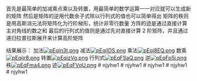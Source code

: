 首先是最简单的加减乘点乘以及转置，用最简单的数学运算一一对应就可以生成新的矩阵
然后是矩阵的逆用代数余子式除以行列式的值也可以简单得出
矩阵的秩则是用高斯消元法将矩阵化为行阶梯形，统计非零行数量
方阵的迹是通过直接计算主对角线的数之和
最后的行列式的值则是通过先对直接计算 2 阶矩阵，并且通过递归拉普拉斯展开来计算高阶矩阵

结果展示：
加法[![pEqin3t.png](https://s21.ax1x.com/2025/05/04/pEqin3t.png)](https://imgse.com/i/pEqin3t)
减法[![pEqilDS.png](https://s21.ax1x.com/2025/05/04/pEqilDS.png)](https://imgse.com/i/pEqilDS)
乘法[![pEqi8EQ.png](https://s21.ax1x.com/2025/05/04/pEqi8EQ.png)](https://imgse.com/i/pEqi8EQ)
数乘[![pEqijr8.png](https://s21.ax1x.com/2025/05/04/pEqijr8.png)](https://imgse.com/i/pEqijr8)
转置[![pEqizVg.png](https://s21.ax1x.com/2025/05/04/pEqizVg.png)](https://imgse.com/i/pEqizVg)
行列式[![pEqFSaQ.png](https://s21.ax1x.com/2025/05/04/pEqFSaQ.png)](https://imgse.com/i/pEqFSaQ)
逆[![pEqFp5j.png](https://s21.ax1x.com/2025/05/04/pEqFp5j.png)](https://imgse.com/i/pEqFp5j)
秩[![pEqFma4.png](https://s21.ax1x.com/2025/05/04/pEqFma4.png)](https://imgse.com/i/pEqFma4)
迹[![pEqFVqU.png](https://s21.ax1x.com/2025/05/04/pEqFVqU.png)](https://imgse.com/i/pEqFVqU)
#   n j y _ _ h w 1  
 #   n j y _ _ h w 1  
 #   n j y _ _ h w 1  
 #   n j y _ _ h w 1  
 #   n j y _ _ h w 1  
 
